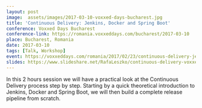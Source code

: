 ```yaml
---
layout: post
image:  assets/images/2017-03-10-voxxed-days-bucharest.jpg
title: 'Continuous Delivery: Jenkins, Docker and Spring Boot'
conference: Voxxed Days Bucharest
conference-link: https://romania.voxxeddays.com/bucharest/2017-03-10
place: Bucharest, Romania
date: 2017-03-10
tags: [Talk, Workshop]
event: https://voxxeddays.com/romania/2017/02/23/continuous-delivery-jenkins-docker-spring-boot/
slides: https://www.slideshare.net/RafaLeszko/continuous-delivery-voxxed-days-bucharest-2017
---
```


In this 2 hours session we will have a practical look at the Continuous Delivery process step by step. Starting by a quick theoretical introduction to Jenkins, Docker and Spring Boot, we will then build a complete release pipeline from scratch.